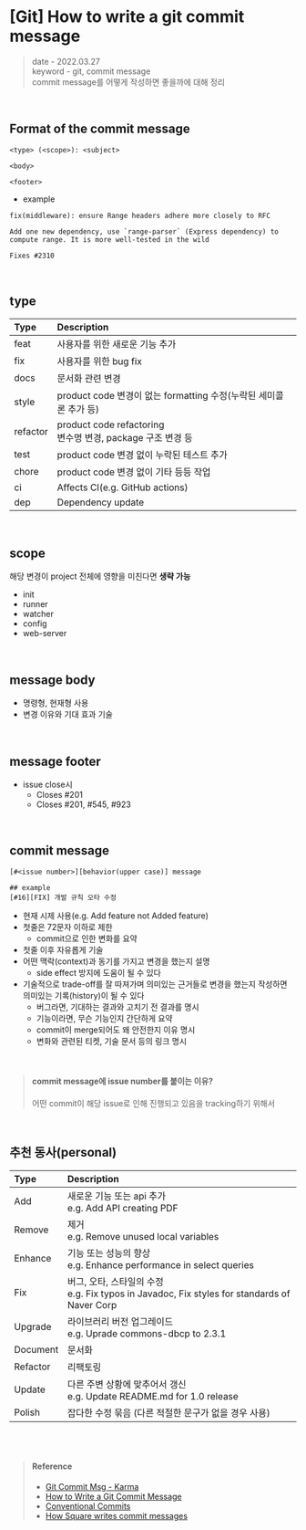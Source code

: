 # [Git] How to write a git commit message
> date - 2022.03.27  
> keyword - git, commit message  
> commit message를 어떻게 작성하면 좋을까에 대해 정리

<br>

## Format of the commit message
```
<type> (<scope>): <subject>

<body>

<footer>
```

* example
```
fix(middleware): ensure Range headers adhere more closely to RFC

Add one new dependency, use `range-parser` (Express dependency) to compute range. It is more well-tested in the wild

Fixes #2310
```


<br>

## type
| Type | Description |
|:--|:--|
| feat | 사용자를 위한 새로운 기능 추가 |
| fix | 사용자를 위한 bug fix |
| docs | 문서화 관련 변경 |
| style | product code 변경이 없는 formatting 수정(누락된 세미콜론 추가 등) |
| refactor | product code refactoring <br>변수명 변경, package 구조 변경 등 |
| test | product code 변경 없이 누락된 테스트 추가 |
| chore | product code 변경 없이 기타 등등 작업 |
| ci | Affects CI(e.g. GitHub actions) |
| dep | Dependency update |


<br>

## scope
해당 변경이 project 전체에 영향을 미친다면 **생략 가능**
* init
* runner
* watcher
* config
* web-server



<br>

## message body
* 명령형, 현재형 사용
* 변경 이유와 기대 효과 기술


<br>

## message footer
* issue close시
  * Closes #201
  * Closes #201, #545, #923


<br>

## commit message
```
[#<issue number>][behavior(upper case)] message

## example
[#16][FIX] 개발 규칙 오타 수정
```

* 현재 시제 사용(e.g. Add feature not Added feature)
* 첫줄은 72문자 이하로 제한
  * commit으로 인한 변화를 요약
* 첫줄 이후 자유롭게 기술
* 어떤 맥락(context)과 동기를 가지고 변경을 했는지 설명
  * side effect 방지에 도움이 될 수 있다
* 기술적으로 trade-off를 잘 따져가며 의미있는 근거들로 변경을 했는지 작성하면 의미있는 기록(history)이 될 수 있다
  * 버그라면, 기대하는 결과와 고치기 전 결과를 명시
  * 기능이라면, 무슨 기능인지 간단하게 요약
  * commit이 merge되어도 왜 안전한지 이유 명시
  * 변화와 관련된 티켓, 기술 문서 등의 링크 명시

<br>

> #### commit message에 issue number를 붙이는 이유?
> 어떤 commit이 해당 issue로 인해 진행되고 있음을 tracking하기 위해서


<br>

## 추천 동사(personal)
| Type | Description |
|:--|:--|
| Add | 새로운 기능 또는 api 추가<br>e.g. Add API creating PDF |
| Remove | 제거<br>e.g. Remove unused local variables |
| Enhance | 기능 또는 성능의 향상<br>e.g. Enhance performance in select queries |
| Fix | 버그, 오타, 스타일의 수정<br>e.g. Fix typos in Javadoc, Fix styles for standards of Naver Corp |
| Upgrade | 라이브러리 버전 업그레이드<br>e.g. Uprade commons-dbcp to 2.3.1 |
| Document | 문서화 |
| Refactor | 리팩토링|
| Update | 다른 주변 상황에 맞추어서 갱신<br>e.g. Update README.md for 1.0 release |
| Polish | 잡다한 수정 묶음 (다른 적절한 문구가 없을 경우 사용) |


<br><br>

> #### Reference
> * [Git Commit Msg - Karma](http://karma-runner.github.io/2.0/dev/git-commit-msg.html)
> * [How to Write a Git Commit Message](https://item4.github.io/2016-11-01/How-to-Write-a-Git-Commit-Message/)
> * [Conventional Commits](https://www.conventionalcommits.org/en/v1.0.0/)
> * [How Square writes commit messages](https://developer.squareup.com/blog/how-square-writes-commit-messages/)
